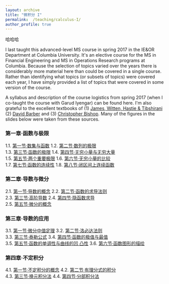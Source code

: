 ```yaml
---
layout: archive
title: "微积分 I"
permalink:  /teaching/calculus-I/
author_profile: true
---
```

哈哈哈

I last taught this advanced-level MS course in spring 2017 in the IE&OR Department at Columbia University.
It's an elective course for the MS in Financial Engineering and MS in Operations Research programs at Columbia.
Because the selection of topics varied over the years there is considerably more material here than could be
covered in a single course. Rather than identifying what topics (or subsets of topics) were covered each year,
I have simply provided a list of topics that were covered in some version of the course.
<!---
I have also provided
some additional slides / topics that never made it into the course but that I nonetheless used / developed at
some point for other purposes. If a link isn’t provided then that simply means I do not wish to post the slides
(probably because I am in the ``process'' of editing them – a process that could take a very long time indeed).
I will not be posting solutions to the assignments or code / software so please don’t send me an email asking
me to do so!  Finally, please note that I do not have time to answer emails asking me to clarify or explain
issues arising in these notes and assignments.
--->
A syllabus and description of the course logistics from spring 2017 (when I co-taught the course with Garud
Iyengar) can be found here.  I'm also grateful to the excellent textbooks of (1) [James, Witten, Hastie &
Tibshirani](http://www.statlearning.com/) (2) [David Barber](http://web4.cs.ucl.ac.uk/staff/D.Barber/pmwiki/pmwiki.php?n=Brml.HomePage) and (3) [Christopher Bishop](https://www.microsoft.com/en-us/research/people/cmbishop/). Many of the figures in the slides below were taken from these sources.

### 第一章·函数与极限

1.1. [第一节·数集与函数](https://kuanhoutian.github.io/files/Calculus_CN/wjf_1_1.pdf)  1.2. [第二节·数列的极限](https://kuanhoutian.github.io/files/Calculus_CN/wjf_1_2.pdf)  
1.3. [第三节·函数的极限](https://kuanhoutian.github.io/files/Calculus_CN/wjf_1_3.pdf)  1.4. [第四节·无穷小量与无穷大量](https://kuanhoutian.github.io/files/wjf_1_4.pdf)  
1.5. [第五节·两个重要极限](https://kuanhoutian.github.io/files/wjf_1_5.pdf)             1.6. [第六节·无穷小量的比较](https://kuanhoutian.github.io/files/Calculus_CN/wjf_1_6.pdf)  
1.7. [第七节·函数的连续性](https://kuanhoutian.github.io/files/Calculus_CN/wjf_1_7.pdf)  1.8. [第八节·闭区间上连续函数](https://kuanhoutian.github.io/files/wjf_1_8.pdf)

### 第二章·导数与微分

2.1. [第一节·导数的概念](https://kuanhoutian.github.io/files/Calculus_CN/wjf_2_1.pdf)  2.2. [第二节·函数的求导法则](https://kuanhoutian.github.io/files/Calculus_CN/wjf_2_2.pdf)  
2.3. [第三节·高阶导数](https://kuanhoutian.github.io/files/Calculus_CN/wjf_2_3.pdf)  2.4. [第四节·隐函数求导](https://kuanhoutian.github.io/files/wjf_2_4.pdf)  
2.5. [第五节·微分的概念](https://kuanhoutian.github.io/files/wjf_2_5.pdf)           

### 第三章·导数的应用

3.1. [第一节·微分中值定理](https://kuanhoutian.github.io/files/Calculus_CN/wjf_2_1.pdf)  3.2. [第二节·洛必达法则](https://kuanhoutian.github.io/files/Calculus_CN/wjf_2_2.pdf)  
3.3. [第三节·泰勒公式](https://kuanhoutian.github.io/files/Calculus_CN/wjf_2_3.pdf)    3.4. [第四节·函数的极值与最值](https://kuanhoutian.github.io/files/wjf_2_4.pdf)  
3.5. [第五节·函数的单调性与曲线的凹 凸性](https://kuanhoutian.github.io/files/wjf_2_5.pdf)  3.6. [第六节·函数图形的描绘](https://kuanhoutian.github.io/files/Calculus_CN/wjf_1_6.pdf)      

### 第四章·不定积分

4.1. [第一节·不定积分的概念](https://kuanhoutian.github.io/files/Calculus_CN/wjf_2_1.pdf)  4.2. [第二节·有理分式的积分](https://kuanhoutian.github.io/files/Calculus_CN/wjf_2_2.pdf)  
4.3. [第三节·换元积分法](https://kuanhoutian.github.io/files/Calculus_CN/wjf_2_3.pdf)  4.4. [第四节·分部积分法](https://kuanhoutian.github.io/files/wjf_2_4.pdf)   
